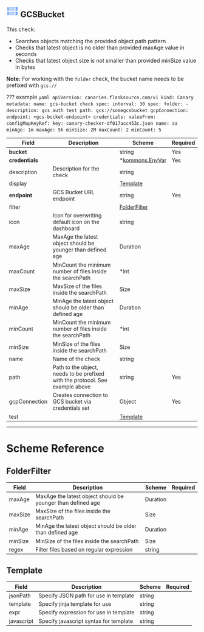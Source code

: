 ## <img src='https://raw.githubusercontent.com/flanksource/flanksource-ui/main/src/icons/gcsBucket.svg' style='height: 32px'/> GCSBucket

This check:

* Searches objects matching the provided object path pattern
* Checks that latest object is no older than provided maxAge value in seconds
* Checks that latest object size is not smaller than provided minSize value in bytes

**Note:** For working with the `folder` check, the bucket name needs to be prefixed with `gcs://`

??? example
     ```yaml
     apiVersion: canaries.flanksource.com/v1
      kind: Canary
      metadata:
        name: gcs-bucket check
      spec:
        interval: 30
        spec:
          folder:
           - description: gcs auth test
             path: gcs://somegcsbucket
             gcpConnection:
               endpoint: <gcs-bucket-endpoint>
               credentials:
                 valueFrom:
                   configMapKeyRef:
                     key: canary-checker-df017acc453c.json
                     name: sa
             minAge: 1m
             maxAge: 5h
             minSize: 2M
             maxCount: 2
             minCount: 5
     ```

| Field | Description | Scheme | Required |
| ----- | ----------- | ------ | -------- |
| **bucket** |  | string | Yes |
| **credentials** |  | *[kommons.EnvVar](https://pkg.go.dev/github.com/flanksource/kommons#EnvVar) | Yes |
| description | Description for the check | string |  |
| display |  | [Template](#template) |  |
| **endpoint** | GCS Bucket URL endpoint | string | Yes |
| filter |  | [FolderFilter](#folderfilter) |  |
| icon | Icon for overwriting default icon on the dashboard | string |  |
| maxAge | MaxAge the latest object should be younger than defined age | Duration |  |
| maxCount | MinCount the minimum number of files inside the searchPath | *int |  |
| maxSize | MaxSize of the files inside the searchPath | Size |  |
| minAge | MinAge the latest object should be older than defined age | Duration |  |
| minCount | MinCount the minimum number of files inside the searchPath | *int |  |
| minSize | MinSize of the files inside the searchPath | Size |  |
| name | Name of the check | string |  |
| path | Path to the object, needs to be prefixed with the protocol. See example above | string | Yes
| gcpConnection | Creates connection to GCS bucket via credentials set | Object | Yes
| test |  | [Template](#template) |  |

---
# Scheme Reference
## FolderFilter


| Field | Description | Scheme | Required |
| ----- | ----------- | ------ | -------- |
| maxAge | MaxAge the latest object should be younger than defined age | Duration |  |
| maxSize | MaxSize of the files inside the searchPath | Size |  |
| minAge | MinAge the latest object should be older than defined age | Duration |  |
| minSize | MinSize of the files inside the searchPath | Size |  |
| regex | Filter files based on regular expression  | string |  |

## Template

| Field | Description | Scheme | Required |
| ----- | ----------- | ------ | -------- |
| jsonPath | Specify JSON path for use in template| string |  |
| template | Specify jinja template for use | string |  |
| expr | Specify expression for use in template  | string |  |
| javascript | Specify javascript syntax for template | string |  |
